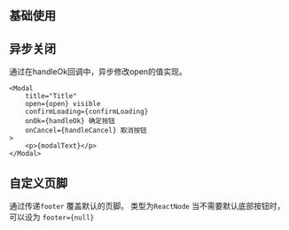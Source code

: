 ## 基础使用


## 异步关闭
通过在handleOk回调中，异步修改open的值实现。
```
<Modal
	title="Title"
	open={open} visible
	confirmLoading={confirmLoading}
	onOk={handleOk} 确定按钮
	onCancel={handleCancel} 取消按钮
>
	<p>{modalText}</p>
</Modal>
```

## 自定义页脚
通过传递`footer` 覆盖默认的页脚。
类型为`ReactNode`
当不需要默认底部按钮时，可以设为 `footer={null}`
<!--stackedit_data:
eyJoaXN0b3J5IjpbNjQzNjk0OTAyLC0xNzc1NDc2ODM5XX0=
-->
